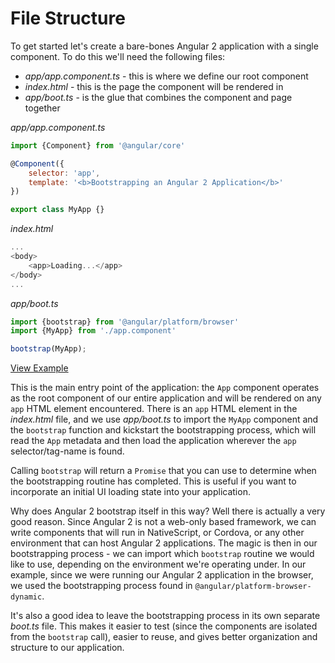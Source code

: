 # File Structure

To get started let's create a bare-bones Angular 2 application with a single component. To do this we'll need the following files:

- *app/app.component.ts* - this is where we define our root component
- *index.html* - this is the page the component will be rendered in
- *app/boot.ts* - is the glue that combines the component and page together

*app/app.component.ts*

```js
import {Component} from '@angular/core'

@Component({
	selector: 'app',
	template: '<b>Bootstrapping an Angular 2 Application</b>'
})

export class MyApp {}
```
*index.html*

```js
...
<body>
	<app>Loading...</app>
</body>
...
```

*app/boot.ts*

```js
import {bootstrap} from '@angular/platform/browser'
import {MyApp} from './app.component'

bootstrap(MyApp);
```

[View Example](https://plnkr.co/edit/RVzLRp3rt4LgQfGSHIsx?p=preview)

This is the main entry point of the application: the `App` component operates as the root component of our entire application and will be rendered on any `app` HTML element encountered. There is an `app` HTML element in the *index.html* file, and we use *app/boot.ts* to import the `MyApp` component and the `bootstrap` function and kickstart the bootstrapping process, which will read the `App` metadata and then load the application wherever the `app` selector/tag-name is found.

Calling `bootstrap` will return a `Promise` that you can use to determine when the bootstrapping routine has completed. This is useful if you want to incorporate an initial UI loading state into your application.

Why does Angular 2 bootstrap itself in this way? Well there is actually a very good reason. Since Angular 2 is not a web-only based framework, we can write components that will run in NativeScript, or Cordova, or any other environment that can host Angular 2 applications. The magic is then in our bootstrapping process - we can import which `bootstrap` routine we would like to use, depending on the environment we're operating under. In our example, since we were running our Angular 2 application in the browser, we used the bootstrapping process found in `@angular/platform-browser-dynamic`.

It's also a good idea to leave the bootstrapping process in its own separate *boot.ts* file. This makes it easier to test (since the components are isolated from the `bootstrap` call), easier to reuse, and gives better organization and structure to our application.
